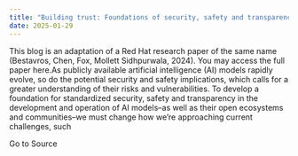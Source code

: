```yaml
---
title: "Building trust: Foundations of security, safety and transparency in AI"
date: 2025-01-29
---
```


This blog is an adaptation of a Red Hat research paper of the same name (Bestavros, Chen, Fox, Mollett Sidhpurwala, 2024). You may access the full paper here.As publicly available artificial intelligence (AI) models rapidly evolve, so do the potential security and safety implications, which calls for a greater understanding of their risks and vulnerabilities. To develop a foundation for standardized security, safety and transparency in the development and operation of AI models–as well as their open ecosystems and communities–we must change how we’re approaching current challenges, such

Go to Source
